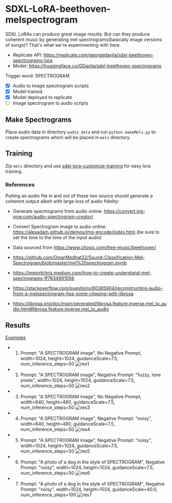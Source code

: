 # SDXL-LoRA-beethoven-melspectrogram

SDXL LoRAs can produce great image results. But can they produce coherent music by generating mel spectrograms(basically image versions of songs)? That's what we're experimenting with here.

- Replicate API: https://replicate.com/georgedavila/sdxl-beethoven-spectrograms-lora
- Model: https://huggingface.co/GDavila/sdxl-beethoven-spectrograms

Trigger word: SPECTROGRAM

- [X] Audio to image spectrogram scripts
- [X] Model trained
- [X] Model deployed to replicate
- [ ] Image spectrogram to audio scripts

## Make Spectrograms

Place audio data in directory `audio_data` and run `python makeMels.py` to create spectrograms which will be placed in `mels` directory. 

## Training
Zip `mels` directory and use [sdxl-lora-customize-training](https://replicate.com/zylim0702/sdxl-lora-customize-training) for easy lora training. 


### References 

Putting an audio file in and out of these two source should generate a coherent output albeit with large loss of audio fidelity:
- Generate spectrograms from audio online: https://convert.ing-now.com/audio-spectrogram-creator/
- Convert Spectrogram image to audio online: https://alexadam.github.io/demos/img-encode/index.html (be sure to set the time to the time of the input audio)


- Data sourced from https://www.chosic.com/free-music/beethoven/
- https://github.com/OmarMedhat22/Sound-Classification-Mel-Spectrogram/blob/master/mel%20spectrogram.ipynb
- https://importchris.medium.com/how-to-create-understand-mel-spectrograms-ff7634991056
- https://stackoverflow.com/questions/60365904/reconstructing-audio-from-a-melspectrogram-has-some-clipping-with-librosa
- https://librosa.org/doc/main/generated/librosa.feature.inverse.mel_to_audio.html#librosa.feature.inverse.mel_to_audio

## Results

[Examples](https://replicate.com/georgedavila/sdxl-beethoven-spectrograms-lora/examples)

- 1) Prompt: "A SPECTROGRAM image", No Negative Prompt, width=1024, height=1024, guidanceScale=7.5, num_inference_steps=50
![res1](results/res1.png)

- 2) Prompt: "A SPECTROGRAM image", Negative Prompt: "fuzzy, lone pixels", width=1024, height=1024, guidanceScale=7.5, num_inference_steps=50
![res2](results/res2.png)

- 3) Prompt: "A SPECTROGRAM image", No Negative Prompt, width=640, height=480, guidanceScale=7.5, num_inference_steps=50
![res3](results/res3.png)

- 4) Prompt: "A SPECTROGRAM image", Negative Prompt: "noisy", width=640, height=480, guidanceScale=7.5, num_inference_steps=50
![res4](results/res4.png)

- 5) Prompt: "A SPECTROGRAM image", Negative Prompt: "noisy", width=1024, height=1024, guidanceScale=7.5, num_inference_steps=50
![res5](results/res5.png)

- 6) Prompt: "A photo of a dog in the style of SPECTROGRAM", Negative Prompt: "noisy", width=1024, height=1024, guidanceScale=7.5, num_inference_steps=50
![res6](results/res6.png)

- 7) Prompt: "A photo of a dog in the style of SPECTROGRAM", Negative Prompt: "noisy", width=1024, height=1024, guidanceScale=40.0, num_inference_steps=100
![res7](results/res7.png)